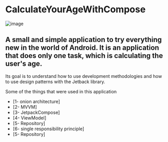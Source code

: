 # CalculateYourAgeWithCompose
![image](https://github.com/user-attachments/assets/8a504d5e-1fdc-4413-bca8-90df8eb4f172)

## A small and simple application to try everything new in the world of Android. It is an application that does only one task, which is calculating the user's age.

Its goal is to understand how to use development methodologies and how to use design patterns with the Jetback library.

Some of the things that were used in this application

* [1- onion architecture]
* [2- MVVM]
* [3- JetpackCompose]
* [4- ViewModel]
* [5- Repository]
* [6- single responsibility principle]
* [5- Repository]










